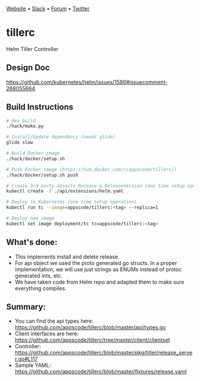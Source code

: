 [Website](https://appscode.com) • [Slack](https://slack.appscode.com) • [Forum](https://discuss.appscode.com) • [Twitter](https://twitter.com/AppsCodeHQ)

# tillerc
Helm Tiller Controller

## Design Doc
https://github.com/kubernetes/helm/issues/1586#issuecomment-268055664

## Build Instructions
```sh
# dev build
./hack/make.py

# Install/Update dependency (needs glide)
glide slow

# Build Docker image
./hack/docker/setup.sh

# Push Docker image (https://hub.docker.com/r/appscode/tillerc/)
./hack/docker/setup.sh push

# Create 3rd party objects Release & ReleaseVersion (one time setup operation)
kubectl create -f ./api/extensions/helm.yaml

# Deploy to Kubernetes (one time setup operation)
kubectl run tc --image=appscode/tillerc:<tag> --replica=1

# Deploy new image
kubectl set image deployment/tc tc=appscode/tillerc:<tag>
```

## What's done:
- This implements install and delete release.
- For api object we used the proto generated go structs. In a proper implementation, we will use just strings as ENUMs instead of protoc generated ints, etc.
- We have taken code from Helm repo and adapted them to make sure everything compiles.

## Summary:
 - You can find the api types here: https://github.com/appscode/tillerc/blob/master/api/types.go
 - Client interfaces are here: https://github.com/appscode/tillerc/tree/master/client/clientset
 - Controller: https://github.com/appscode/tillerc/blob/master/pkg/tiller/release_server.go#L117
 - Sample YAML: https://github.com/appscode/tillerc/blob/master/fixtures/release.yaml 
